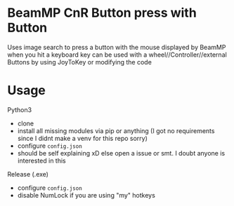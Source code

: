 BeamMP CnR Button press with Button
=====

Uses image search to press a button with the mouse displayed by BeamMP when you hit a keyboard key
can be used with a wheel//Controller//external Buttons by using JoyToKey
or modifying the code

Usage
=====

Python3
- clone
- install all missing modules via pip or anything (I got no requirements since I didnt make a venv for this repo sorry)
- configure `config.json`
- should be self explaining xD else open a issue or smt. I doubt anyone is interested in this

Release (.exe)
- configure `config.json`
- disable NumLock if you are using "my" hotkeys
